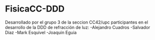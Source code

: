 # FisicaCC-DDD
Desarrollado por el grupo 3 de la seccion CC42/upc participantes en el desarrollo de la DDD de refracción de luz: -Alejandro Cuadros -Salvador Diaz -Mark Esquivel -Joaquin Eguia
